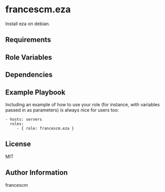 francescm.eza
=========

Install eza on debian.

Requirements
------------



Role Variables
--------------



Dependencies
------------



Example Playbook
----------------

Including an example of how to use your role (for instance, with variables passed in as parameters) is always nice for users too:

    - hosts: servers
      roles:
         - { role: francescm.eza }

License
-------

MIT

Author Information
------------------

francescm
